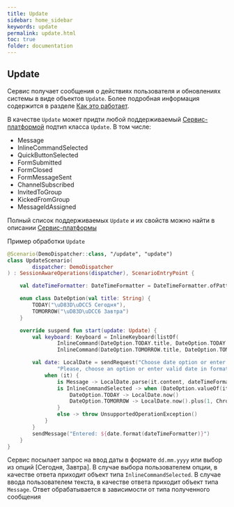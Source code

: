 ```yaml
---
title: Update
sidebar: home_sidebar
keywords: update
permalink: update.html
toc: true
folder: documentation
---
```

## Update
Сервис получает сообщения о действиях пользователя и обновлениях системы в виде объектов `Update`.
Более подробная информация содержится в разделе [Как это работает](#hot-it-works.md).

В качестве `Update` может придти любой поддерживаемый [Сервис-платформой](TODO) подтип класса `Update`. В том числе:
- Message
- InlineCommandSelected
- QuickButtonSelected
- FormSubmitted
- FormClosed
- FormMessageSent
- ChannelSubscribed
- InvitedToGroup
- KickedFromGroup
- MessageIdAssigned

Полный список поддерживаемых `Update` и их свойств можно найти в описании [Сервис-платформы](TODO)

Пример обработки `Update`
```kotlin
@Scenario(DemoDispatcher::class, "/update", "update")
class UpdateScenario(
        dispatcher: DemoDispatcher
) : SessionAwareOperations(dispatcher), ScenarioEntryPoint {

    val dateTimeFormatter: DateTimeFormatter = DateTimeFormatter.ofPattern("d.MM.yyyy")

    enum class DateOption(val title: String) {
        TODAY("\uD83D\uDCC5 Сегодня"),
        TOMORROW("\uD83D\uDCC6 Завтра")
    }

    override suspend fun start(update: Update) {
        val keyboard: Keyboard = InlineKeyboard(listOf(
                InlineCommand(DateOption.TODAY.title, DateOption.TODAY.name),
                InlineCommand(DateOption.TOMORROW.title, DateOption.TOMORROW.name)))

        val date: LocalDate = sendRequest("Choose date option or enter date in format dd.mm.yyyy", keyboard,
                "Please, choose an option or enter valid date in format dd.mm.yyyy") {
            when (it) {
                is Message -> LocalDate.parse(it.content, dateTimeFormatter)
                is InlineCommandSelected -> when (DateOption.valueOf(it.metadata)) {
                    DateOption.TODAY -> LocalDate.now()
                    DateOption.TOMORROW -> LocalDate.now().plus(1, ChronoUnit.DAYS)
                }
                else -> throw UnsupportedOperationException()
            }
        }
        sendMessage("Entered: ${date.format(dateTimeFormatter)}")
    }
}
```
Сервис посылает запрос на ввод даты в формате `dd.mm.yyyy` или выбор из опций [Сегодня, Завтра]. 
В случае выбора пользователем опции, в качестве ответа приходит объект типа `InlineCommandSelected`. 
В случае ввода пользователем текста, в качестве ответа приходит объект типа `Message`. 
Ответ обрабатывается в зависимости от типа полученного сообщения

